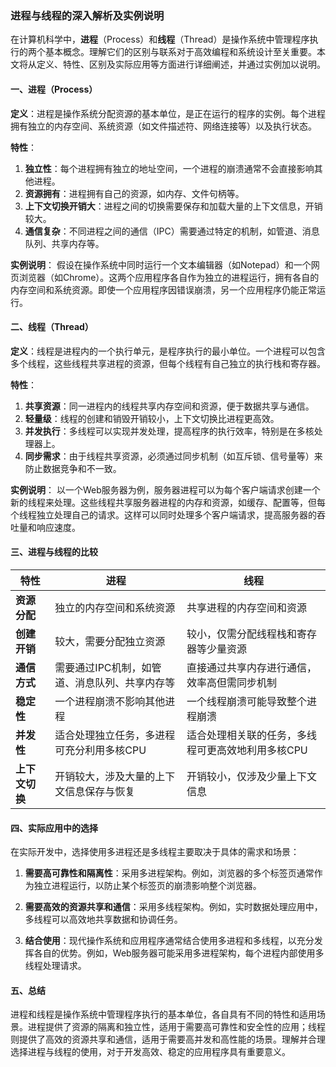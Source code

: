 ### 进程与线程的深入解析及实例说明

在计算机科学中，**进程**（Process）和**线程**（Thread）是操作系统中管理程序执行的两个基本概念。理解它们的区别与联系对于高效编程和系统设计至关重要。本文将从定义、特性、区别及实际应用等方面进行详细阐述，并通过实例加以说明。

#### 一、进程（Process）

**定义**：进程是操作系统分配资源的基本单位，是正在运行的程序的实例。每个进程拥有独立的内存空间、系统资源（如文件描述符、网络连接等）以及执行状态。

**特性**：
1. **独立性**：每个进程拥有独立的地址空间，一个进程的崩溃通常不会直接影响其他进程。
2. **资源拥有**：进程拥有自己的资源，如内存、文件句柄等。
3. **上下文切换开销大**：进程之间的切换需要保存和加载大量的上下文信息，开销较大。
4. **通信复杂**：不同进程之间的通信（IPC）需要通过特定的机制，如管道、消息队列、共享内存等。

**实例说明**：
假设在操作系统中同时运行一个文本编辑器（如Notepad）和一个网页浏览器（如Chrome）。这两个应用程序各自作为独立的进程运行，拥有各自的内存空间和系统资源。即使一个应用程序因错误崩溃，另一个应用程序仍能正常运行。

#### 二、线程（Thread）

**定义**：线程是进程内的一个执行单元，是程序执行的最小单位。一个进程可以包含多个线程，这些线程共享进程的资源，但每个线程有自己独立的执行栈和寄存器。

**特性**：
1. **共享资源**：同一进程内的线程共享内存空间和资源，便于数据共享与通信。
2. **轻量级**：线程的创建和销毁开销较小，上下文切换比进程更高效。
3. **并发执行**：多线程可以实现并发处理，提高程序的执行效率，特别是在多核处理器上。
4. **同步需求**：由于线程共享资源，必须通过同步机制（如互斥锁、信号量等）来防止数据竞争和不一致。

**实例说明**：
以一个Web服务器为例，服务器进程可以为每个客户端请求创建一个新的线程来处理。这些线程共享服务器进程的内存和资源，如缓存、配置等，但每个线程独立处理自己的请求。这样可以同时处理多个客户端请求，提高服务器的吞吐量和响应速度。

#### 三、进程与线程的比较

| **特性**       | **进程**                                      | **线程**                                          |
| -------------- | --------------------------------------------- | ------------------------------------------------- |
| **资源分配**   | 独立的内存空间和系统资源                      | 共享进程的内存空间和资源                          |
| **创建开销**   | 较大，需要分配独立资源                        | 较小，仅需分配线程栈和寄存器等少量资源            |
| **通信方式**   | 需要通过IPC机制，如管道、消息队列、共享内存等 | 直接通过共享内存进行通信，效率高但需同步机制      |
| **稳定性**     | 一个进程崩溃不影响其他进程                    | 一个线程崩溃可能导致整个进程崩溃                  |
| **并发性**     | 适合处理独立任务，多进程可充分利用多核CPU     | 适合处理相关联的任务，多线程可更高效地利用多核CPU |
| **上下文切换** | 开销较大，涉及大量的上下文信息保存与恢复      | 开销较小，仅涉及少量上下文信息                    |

#### 四、实际应用中的选择

在实际开发中，选择使用多进程还是多线程主要取决于具体的需求和场景：

1. **需要高可靠性和隔离性**：采用多进程架构。例如，浏览器的多个标签页通常作为独立进程运行，以防止某个标签页的崩溃影响整个浏览器。

2. **需要高效的资源共享和通信**：采用多线程架构。例如，实时数据处理应用中，多线程可以高效地共享数据和协调任务。

3. **结合使用**：现代操作系统和应用程序通常结合使用多进程和多线程，以充分发挥各自的优势。例如，Web服务器可能采用多进程架构，每个进程内部使用多线程处理请求。

#### 五、总结

进程和线程是操作系统中管理程序执行的基本单位，各自具有不同的特性和适用场景。进程提供了资源的隔离和独立性，适用于需要高可靠性和安全性的应用；线程则提供了高效的资源共享和通信，适用于需要高并发和高性能的场景。理解并合理选择进程与线程的使用，对于开发高效、稳定的应用程序具有重要意义。